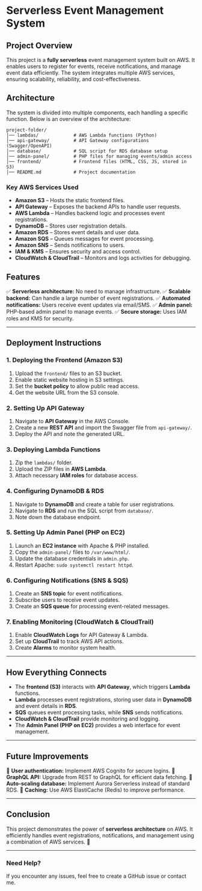 # Serverless Event Management System

## **Project Overview**

This project is a **fully serverless** event management system built on AWS. It enables users to register for events, receive notifications, and manage event data efficiently. The system integrates multiple AWS services, ensuring scalability, reliability, and cost-effectiveness.

## **Architecture**

The system is divided into multiple components, each handling a specific function. Below is an overview of the architecture:

```
project-folder/
│── lambdas/             # AWS Lambda functions (Python)
│── api-gateway/         # API Gateway configurations (Swagger/OpenAPI)
│── database/            # SQL script for RDS database setup
│── admin-panel/         # PHP files for managing events/admin access
│── frontend/            # Frontend files (HTML, CSS, JS, stored in S3)
│── README.md            # Project documentation
```

### **Key AWS Services Used**

- **Amazon S3** – Hosts the static frontend files.
- **API Gateway** – Exposes the backend APIs to handle user requests.
- **AWS Lambda** – Handles backend logic and processes event registrations.
- **DynamoDB** – Stores user registration details.
- **Amazon RDS** – Stores event details and user data.
- **Amazon SQS** – Queues messages for event processing.
- **Amazon SNS** – Sends notifications to users.
- **IAM & KMS** – Ensures security and access control.
- **CloudWatch & CloudTrail** – Monitors and logs activities for debugging.

## **Features**

✅ **Serverless architecture:** No need to manage infrastructure.
✅ **Scalable backend:** Can handle a large number of event registrations.
✅ **Automated notifications:** Users receive event updates via email/SMS.
✅ **Admin panel:** PHP-based admin panel to manage events.
✅ **Secure storage:** Uses IAM roles and KMS for security.

---

## **Deployment Instructions**

### **1. Deploying the Frontend (Amazon S3)**

1. Upload the `frontend/` files to an S3 bucket.
2. Enable static website hosting in S3 settings.
3. Set the **bucket policy** to allow public read access.
4. Get the website URL from the S3 console.

### **2. Setting Up API Gateway**

1. Navigate to **API Gateway** in the AWS Console.
2. Create a new **REST API** and import the Swagger file from `api-gateway/`.
3. Deploy the API and note the generated URL.

### **3. Deploying Lambda Functions**

1. Zip the `lambdas/` folder.
2. Upload the ZIP files in **AWS Lambda**.
3. Attach necessary **IAM roles** for database access.

### **4. Configuring DynamoDB & RDS**

1. Navigate to **DynamoDB** and create a table for user registrations.
2. Navigate to **RDS** and run the SQL script from `database/`.
3. Note down the database endpoint.

### **5. Setting Up Admin Panel (PHP on EC2)**

1. Launch an **EC2 instance** with Apache & PHP installed.
2. Copy the `admin-panel/` files to `/var/www/html/`.
3. Update the database credentials in `admin.php`.
4. Restart Apache: `sudo systemctl restart httpd`.

### **6. Configuring Notifications (SNS & SQS)**

1. Create an **SNS topic** for event notifications.
2. Subscribe users to receive event updates.
3. Create an **SQS queue** for processing event-related messages.

### **7. Enabling Monitoring (CloudWatch & CloudTrail)**

1. Enable **CloudWatch Logs** for API Gateway & Lambda.
2. Set up **CloudTrail** to track AWS API actions.
3. Create **Alarms** to monitor system health.

---

## **How Everything Connects**

- The **frontend (S3)** interacts with **API Gateway**, which triggers **Lambda** functions.
- **Lambda** processes event registrations, storing user data in **DynamoDB** and event details in **RDS**.
- **SQS** queues event processing tasks, while **SNS** sends notifications.
- **CloudWatch & CloudTrail** provide monitoring and logging.
- The **Admin Panel (PHP on EC2)** provides a web interface for event management.

---

## **Future Improvements**

🔹 **User authentication:** Implement AWS Cognito for secure logins.
🔹 **GraphQL API:** Upgrade from REST to GraphQL for efficient data fetching.
🔹 **Auto-scaling database:** Implement Aurora Serverless instead of standard RDS.
🔹 **Caching:** Use AWS ElastiCache (Redis) to improve performance.

---

## **Conclusion**

This project demonstrates the power of **serverless architecture** on AWS. It efficiently handles event registrations, notifications, and management using a combination of AWS services. 🚀

---

### **Need Help?**

If you encounter any issues, feel free to create a GitHub issue or contact me.
